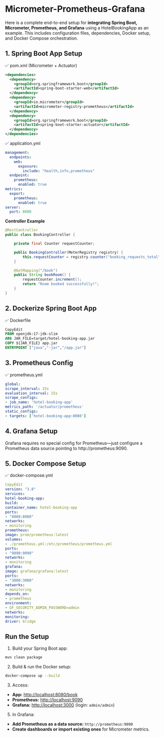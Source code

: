 # Micrometer-Prometheus-Grafana

Here is a complete end-to-end setup for **integrating Spring Boot, Micrometer, Prometheus, and Grafana** using a 
HotelBookingApp as an example. This includes configuration files, dependencies, Docker setup, and Docker Compose orchestration.

## 1. Spring Boot App Setup

✅ pom.xml (Micrometer + Actuator)

```xml
<dependencies>
  <dependency>
    <groupId>org.springframework.boot</groupId>
    <artifactId>spring-boot-starter-web</artifactId>
  </dependency>
  <dependency>
    <groupId>io.micrometer</groupId>
    <artifactId>micrometer-registry-prometheus</artifactId>
  </dependency>
  <dependency>
    <groupId>org.springframework.boot</groupId>
    <artifactId>spring-boot-starter-actuator</artifactId>
  </dependency>
</dependencies>
```
✅ application.yml

```yml
management:
  endpoints:
    web:
      exposure:
        include: "health,info,prometheus"
  endpoint:
    prometheus:
      enabled: true
metrics:
  export:
    prometheus:
      enabled: true
server:
  port: 8080
```

**Controller Example**

```java
@RestController
public class BookingController {

    private final Counter requestCounter;

    public BookingController(MeterRegistry registry) {
        this.requestCounter = registry.counter("booking_requests_total");
    }

    @GetMapping("/book")
    public String bookRoom() {
        requestCounter.increment();
        return "Room booked successfully!";
    }
}
```

## 2. Dockerize Spring Boot App

✅ Dockerfile

```Dockerfile
CopyEdit
FROM openjdk:17-jdk-slim
ARG JAR_FILE=target/hotel-booking-app.jar
COPY ${JAR_FILE} app.jar
ENTRYPOINT ["java","-jar","/app.jar"]
```

## 3. Prometheus Config

✅ prometheus.yml

```yaml
global:
scrape_interval: 15s
evaluation_interval: 15s
scrape_configs:
- job_name: 'hotel-booking-app'
metrics_path: '/actuator/prometheus'
static_configs:
- targets: ['hotel-booking-app:8080']
```

## 4. Grafana Setup

Grafana requires no special config for Prometheus—just configure a Prometheus data
source pointing to http://prometheus:9090.

## 5. Docker Compose Setup

✅ docker-compose.yml

```yaml
CopyEdit
version: "3.8"
services:
hotel-booking-app:
build: .
container_name: hotel-booking-app
ports:
- "8080:8080"
networks:
- monitoring
prometheus:
image: prom/prometheus:latest
volumes:
- ./prometheus.yml:/etc/prometheus/prometheus.yml
ports:
- "9090:9090"
networks:
- monitoring
grafana:
image: grafana/grafana:latest
ports:
- "3000:3000"
networks:
- monitoring
depends_on:
- prometheus
environment:
- GF_SECURITY_ADMIN_PASSWORD=admin
networks:
monitoring:
driver: bridge
```

## Run the Setup
1. Build your Spring Boot app:
```bash
mvn clean package
```

2. Build & run the Docker setup:
```bash
docker-compose up --build
```

3. Access:
- **App:** [http://localhost:8080/book](http://localhost:8080/book)  
- **Prometheus:** [http://localhost:9090](http://localhost:9090)  
- **Grafana:** [http://localhost:3000](http://localhost:3000) (login: `admin/admin`)


5. In Grafana:
- **Add Prometheus as a data source:** `http://prometheus:9090`  
- **Create dashboards or import existing ones** for Micrometer metrics.

